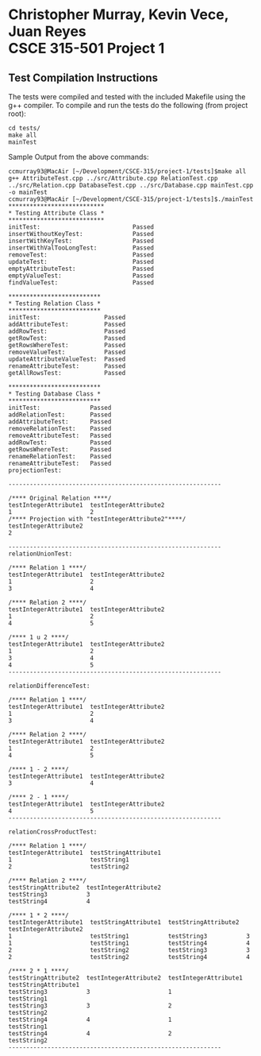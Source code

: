 Christopher Murray, Kevin Vece, Juan Reyes  
CSCE 315-501
Project 1
========

Test Compilation Instructions
-----------------------------
The tests were compiled and tested with the included Makefile using the g++ compiler.
To compile and run the tests do the following (from project root):
<pre><code>cd tests/
make all
mainTest</code></pre>

Sample Output from the above commands:
<pre><code>ccmurray93@MacAir [~/Development/CSCE-315/project-1/tests]$make all
g++ AttributeTest.cpp ../src/Attribute.cpp RelationTest.cpp ../src/Relation.cpp DatabaseTest.cpp ../src/Database.cpp mainTest.cpp -o mainTest
ccmurray93@MacAir [~/Development/CSCE-315/project-1/tests]$./mainTest 
***************************
* Testing Attribute Class *
***************************
initTest:                          Passed
insertWithoutKeyTest:              Passed
insertWithKeyTest:                 Passed
insertWithValTooLongTest:          Passed
removeTest:                        Passed
updateTest:                        Passed
emptyAttributeTest:                Passed
emptyValueTest:                    Passed
findValueTest:                     Passed

**************************
* Testing Relation Class *
**************************
initTest:                  Passed
addAttributeTest:          Passed
addRowTest:                Passed
getRowTest:                Passed
getRowsWhereTest:          Passed
removeValueTest:           Passed
updateAttributeValueTest:  Passed
renameAttributeTest:       Passed
getAllRowsTest:            Passed

**************************
* Testing Database Class *
**************************
initTest:              Passed
addRelationTest:       Passed
addAttributeTest:      Passed
removeRelationTest:    Passed
removeAttributeTest:   Passed
addRowTest:            Passed
getRowsWhereTest:      Passed
renameRelationTest:    Passed
renameAttributeTest:   Passed
projectionTest:        

------------------------------------------------------------

/**** Original Relation ****/
testIntegerAttribute1  testIntegerAttribute2  
1                      2                      
/**** Projection with "testIntegerAttribute2"****/
testIntegerAttribute2  
2                      

------------------------------------------------------------
relationUnionTest:     

/**** Relation 1 ****/
testIntegerAttribute1  testIntegerAttribute2  
1                      2                      
3                      4                      

/**** Relation 2 ****/
testIntegerAttribute1  testIntegerAttribute2  
1                      2                      
4                      5                      

/**** 1 u 2 ****/
testIntegerAttribute1  testIntegerAttribute2  
1                      2                      
3                      4                      
4                      5                      
------------------------------------------------------------

relationDifferenceTest:

/**** Relation 1 ****/
testIntegerAttribute1  testIntegerAttribute2  
1                      2                      
3                      4                      

/**** Relation 2 ****/
testIntegerAttribute1  testIntegerAttribute2  
1                      2                      
4                      5                      

/**** 1 - 2 ****/
testIntegerAttribute1  testIntegerAttribute2  
3                      4                      

/**** 2 - 1 ****/
testIntegerAttribute1  testIntegerAttribute2  
4                      5                      
------------------------------------------------------------

relationCrossProductTest:

/**** Relation 1 ****/
testIntegerAttribute1  testStringAttribute1  
1                      testString1           
2                      testString2           

/**** Relation 2 ****/
testStringAttribute2  testIntegerAttribute2  
testString3           3                      
testString4           4                      

/**** 1 * 2 ****/
testIntegerAttribute1  testStringAttribute1  testStringAttribute2  testIntegerAttribute2  
1                      testString1           testString3           3                      
1                      testString1           testString4           4                      
2                      testString2           testString3           3                      
2                      testString2           testString4           4                      

/**** 2 * 1 ****/
testStringAttribute2  testIntegerAttribute2  testIntegerAttribute1  testStringAttribute1  
testString3           3                      1                      testString1           
testString3           3                      2                      testString2           
testString4           4                      1                      testString1           
testString4           4                      2                      testString2           
------------------------------------------------------------</code></pre>
